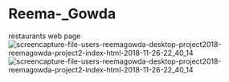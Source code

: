 # Reema-_Gowda
restaurants web page
![screencapture-file-users-reemagowda-desktop-project2018-reemagowda-project2-index-html-2018-11-26-22_40_14](https://user-images.githubusercontent.com/37684418/49057735-ee65b500-f1ce-11e8-9f4d-6f187d7741b7.png)
![screencapture-file-users-reemagowda-desktop-project2018-reemagowda-project2-index-html-2018-11-26-22_40_14](https://user-images.githubusercontent.com/37684418/49057736-ef96e200-f1ce-11e8-9b98-0409ef61bb3e.png)
